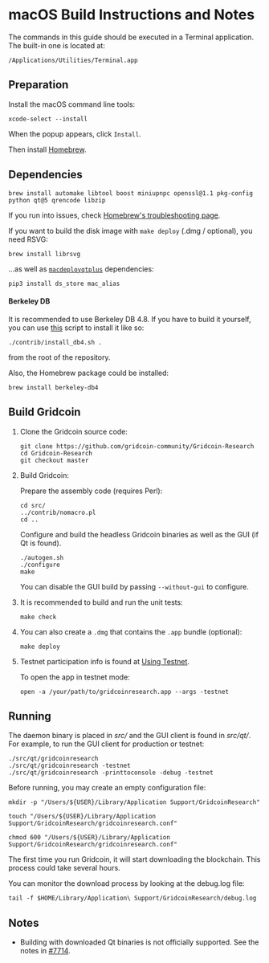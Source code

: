 # macOS Build Instructions and Notes

The commands in this guide should be executed in a Terminal application.
The built-in one is located at:
```
/Applications/Utilities/Terminal.app
```

## Preparation
Install the macOS command line tools:

```shell
xcode-select --install
```

When the popup appears, click `Install`.

Then install [Homebrew](https://brew.sh).

## Dependencies
```shell
brew install automake libtool boost miniupnpc openssl@1.1 pkg-config python qt@5 qrencode libzip
```

If you run into issues, check [Homebrew's troubleshooting page](https://docs.brew.sh/Troubleshooting).

If you want to build the disk image with `make deploy` (.dmg / optional), you need RSVG:
```shell
brew install librsvg
```

...as well as [`macdeployqtplus`](../contrib/macdeploy/README.md) dependencies:
```shell
pip3 install ds_store mac_alias
```

#### Berkeley DB

It is recommended to use Berkeley DB 4.8. If you have to build it yourself,
you can use [this](/contrib/install_db4.sh) script to install it
like so:

```shell
./contrib/install_db4.sh .
```

from the root of the repository.

Also, the Homebrew package could be installed:

```shell
brew install berkeley-db4
```

## Build Gridcoin

1.  Clone the Gridcoin source code:
    ```shell
    git clone https://github.com/gridcoin-community/Gridcoin-Research
    cd Gridcoin-Research
    git checkout master
    ```

2.  Build Gridcoin:

    Prepare the assembly code (requires Perl):
    ```shell
    cd src/
    ../contrib/nomacro.pl
    cd ..
    ```

    Configure and build the headless Gridcoin binaries as well as the GUI (if Qt is found).
    ```shell
    ./autogen.sh
    ./configure
    make
    ```
    You can disable the GUI build by passing `--without-gui` to configure.

3.  It is recommended to build and run the unit tests:
    ```shell
    make check
    ```

4.  You can also create a  `.dmg` that contains the `.app` bundle (optional):
    ```shell
    make deploy
    ```

5.  Testnet participation info is found at [Using Testnet](https://wiki.gridcoin.us/OS_X_Guide#Using_Testnet).

    To open the app in testnet mode:
    ```shell
    open -a /your/path/to/gridcoinresearch.app --args -testnet
    ```

## Running

The daemon binary is placed in _src/_ and the GUI client is found in _src/qt/_.
For example, to run the GUI client for production or testnet:

```shell
./src/qt/gridcoinresearch
./src/qt/gridcoinresearch -testnet
./src/qt/gridcoinresearch -printtoconsole -debug -testnet
```

Before running, you may create an empty configuration file:
```shell
mkdir -p "/Users/${USER}/Library/Application Support/GridcoinResearch"

touch "/Users/${USER}/Library/Application Support/GridcoinResearch/gridcoinresearch.conf"

chmod 600 "/Users/${USER}/Library/Application Support/GridcoinResearch/gridcoinresearch.conf"
```

The first time you run Gridcoin, it will start downloading the blockchain. This process could
take several hours.

You can monitor the download process by looking at the debug.log file:
```shell
tail -f $HOME/Library/Application\ Support/GridcoinResearch/debug.log
```

## Notes
* Building with downloaded Qt binaries is not officially supported. See the notes in [#7714](https://github.com/bitcoin/bitcoin/issues/7714).
